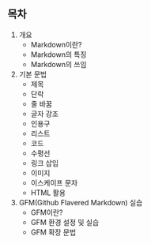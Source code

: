 ## 목차  
1. 개요
    - Markdown이란?
    - Markdown의 특징
    - Markdown의 쓰임
2. 기본 문법
    - 제목
    - 단락
    - 줄 바꿈
    - 글자 강조
    - 인용구
    - 리스트
    - 코드
    - 수평선
    - 링크 삽입
    - 이미지
    - 이스케이프 문자
    - HTML 활용
3. GFM(Github Flavered Markdown) 실습
    - GFM이란?
    - GFM 환경 설정 및 실습
    - GFM 확장 문법